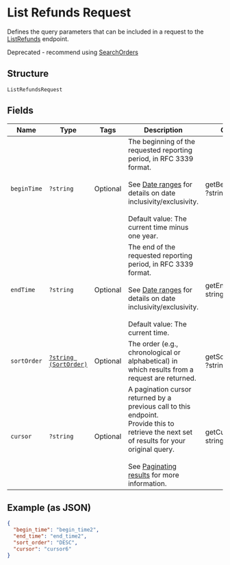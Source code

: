 
# List Refunds Request

Defines the query parameters that can be included in
a request to the [ListRefunds](#endpoint-listrefunds) endpoint.

Deprecated - recommend using [SearchOrders](#endpoint-orders-searchorders)

## Structure

`ListRefundsRequest`

## Fields

| Name | Type | Tags | Description | Getter | Setter |
|  --- | --- | --- | --- | --- | --- |
| `beginTime` | `?string` | Optional | The beginning of the requested reporting period, in RFC 3339 format.<br><br>See [Date ranges](#dateranges) for details on date inclusivity/exclusivity.<br><br>Default value: The current time minus one year. | getBeginTime(): ?string | setBeginTime(?string beginTime): void |
| `endTime` | `?string` | Optional | The end of the requested reporting period, in RFC 3339 format.<br><br>See [Date ranges](#dateranges) for details on date inclusivity/exclusivity.<br><br>Default value: The current time. | getEndTime(): ?string | setEndTime(?string endTime): void |
| `sortOrder` | [`?string (SortOrder)`](/doc/models/sort-order.md) | Optional | The order (e.g., chronological or alphabetical) in which results from a request are returned. | getSortOrder(): ?string | setSortOrder(?string sortOrder): void |
| `cursor` | `?string` | Optional | A pagination cursor returned by a previous call to this endpoint.<br>Provide this to retrieve the next set of results for your original query.<br><br>See [Paginating results](#paginatingresults) for more information. | getCursor(): ?string | setCursor(?string cursor): void |

## Example (as JSON)

```json
{
  "begin_time": "begin_time2",
  "end_time": "end_time2",
  "sort_order": "DESC",
  "cursor": "cursor6"
}
```

